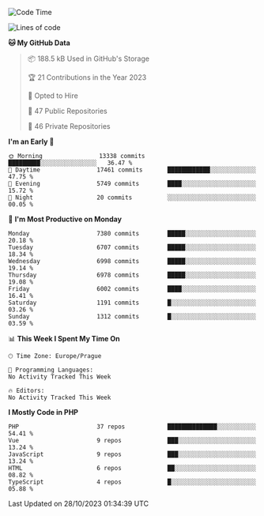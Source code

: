 <!--START_SECTION:waka-->
![Code Time](http://img.shields.io/badge/Code%20Time-1%2C583%20hrs%2058%20mins-blue)

![Lines of code](https://img.shields.io/badge/From%20Hello%20World%20I%27ve%20Written-11.8%20million%20lines%20of%20code-blue)

**🐱 My GitHub Data** 

> 📦 188.5 kB Used in GitHub's Storage 
 > 
> 🏆 21 Contributions in the Year 2023
 > 
> 💼 Opted to Hire
 > 
> 📜 47 Public Repositories 
 > 
> 🔑 46 Private Repositories 
 > 
**I'm an Early 🐤** 

```text
🌞 Morning                13338 commits       █████████░░░░░░░░░░░░░░░░   36.47 % 
🌆 Daytime                17461 commits       ████████████░░░░░░░░░░░░░   47.75 % 
🌃 Evening                5749 commits        ████░░░░░░░░░░░░░░░░░░░░░   15.72 % 
🌙 Night                  20 commits          ░░░░░░░░░░░░░░░░░░░░░░░░░   00.05 % 
```
📅 **I'm Most Productive on Monday** 

```text
Monday                   7380 commits        █████░░░░░░░░░░░░░░░░░░░░   20.18 % 
Tuesday                  6707 commits        █████░░░░░░░░░░░░░░░░░░░░   18.34 % 
Wednesday                6998 commits        █████░░░░░░░░░░░░░░░░░░░░   19.14 % 
Thursday                 6978 commits        █████░░░░░░░░░░░░░░░░░░░░   19.08 % 
Friday                   6002 commits        ████░░░░░░░░░░░░░░░░░░░░░   16.41 % 
Saturday                 1191 commits        █░░░░░░░░░░░░░░░░░░░░░░░░   03.26 % 
Sunday                   1312 commits        █░░░░░░░░░░░░░░░░░░░░░░░░   03.59 % 
```


📊 **This Week I Spent My Time On** 

```text
🕑︎ Time Zone: Europe/Prague

💬 Programming Languages: 
No Activity Tracked This Week

🔥 Editors: 
No Activity Tracked This Week
```

**I Mostly Code in PHP** 

```text
PHP                      37 repos            ██████████████░░░░░░░░░░░   54.41 % 
Vue                      9 repos             ███░░░░░░░░░░░░░░░░░░░░░░   13.24 % 
JavaScript               9 repos             ███░░░░░░░░░░░░░░░░░░░░░░   13.24 % 
HTML                     6 repos             ██░░░░░░░░░░░░░░░░░░░░░░░   08.82 % 
TypeScript               4 repos             █░░░░░░░░░░░░░░░░░░░░░░░░   05.88 % 
```




 Last Updated on 28/10/2023 01:34:39 UTC
<!--END_SECTION:waka-->
<!--
**AlexKratky/AlexKratky** is a ✨ _special_ ✨ repository because its `README.md` (this file) appears on your GitHub profile.

Here are some ideas to get you started:

- 🔭 I’m currently working on ...
- 🌱 I’m currently learning ...
- 👯 I’m looking to collaborate on ...
- 🤔 I’m looking for help with ...
- 💬 Ask me about ...
- 📫 How to reach me: ...
- 😄 Pronouns: ...
- ⚡ Fun fact: ...
-->
